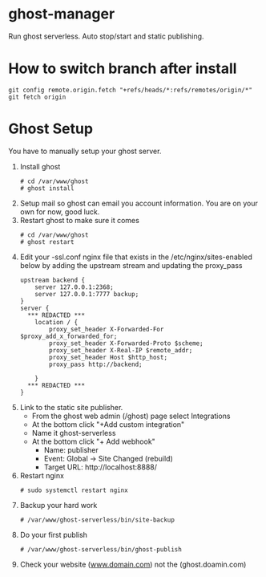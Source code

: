 # ghost-manager
Run ghost serverless.  Auto stop/start and static publishing. 


# How to switch branch after install
```shell script
git config remote.origin.fetch "+refs/heads/*:refs/remotes/origin/*"
git fetch origin
```


# Ghost Setup

You have to manually setup your ghost server. 

1) Install ghost 
    ```shell script
   # cd /var/www/ghost
   # ghost install 
    ```
1) Setup mail so ghost can email you account information.  You are on your own for now, good luck. 
1) Restart ghost to make sure it comes
    ```shell script
    # cd /var/www/ghost
    # ghost restart
    ``` 
1) Edit your -ssl.conf nginx file that exists in the /etc/nginx/sites-enabled below by adding the upstream stream and updating the proxy_pass
    ```
    upstream backend {
        server 127.0.0.1:2368;
        server 127.0.0.1:7777 backup;
    }
    server {
      *** REDACTED ***
        location / {
            proxy_set_header X-Forwarded-For $proxy_add_x_forwarded_for;
            proxy_set_header X-Forwarded-Proto $scheme;
            proxy_set_header X-Real-IP $remote_addr;
            proxy_set_header Host $http_host;
            proxy_pass http://backend;
    
        }
      *** REDACTED ***
    }
    ```  
1) Link to the static site publisher.  
    - From the ghost web admin (/ghost) page select Integrations 
    - At the bottom click "+Add custom integration"
    - Name it ghost-serverless
    - At the bottom click "+ Add webhook"
        - Name: publisher
        - Event: Global -> Site Changed (rebuild)
        - Target URL: http://localhost:8888/
1) Restart nginx
    ```shell script
    # sudo systemctl restart nginx
    ```
1) Backup your hard work
    ```shell script
    # /var/www/ghost-serverless/bin/site-backup
    ```
1) Do your first publish
    ```shell script
    # /var/www/ghost-serverless/bin/ghost-publish
    ```
1) Check your website (www.domain.com) not the (ghost.doamin.com)
    


